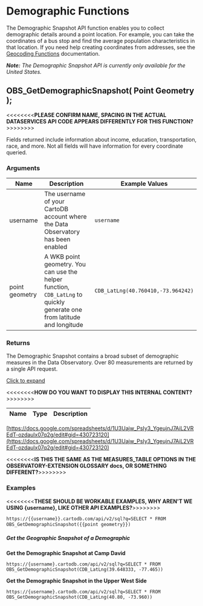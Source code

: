 # Demographic Functions

The Demographic Snapshot API function enables you to collect demographic details around a point location. For example, you can take the coordinates of a bus stop and find the average population characteristics in that location. If you need help creating coordinates from addresses, see the [Geocoding Functions](/cartodb-platform/dataservices-api/geocoding-functions/) documentation.

_**Note:** The Demographic Snapshot API is currently only available for the United States._

## OBS_GetDemographicSnapshot( Point Geometry );

<<<<<<<<**PLEASE CONFIRM NAME, SPACING IN THE ACTUAL DATASERVICES API CODE APPEARS DIFFERENTLY FOR THIS FUNCTION?**>>>>>>>>

Fields returned include information about income, education, transportation, race, and more. Not all fields will have information for every coordinate queried.

### Arguments

Name | Description | Example Values
--- | --- | ---
username | The username of your CartoDB account where the Data Observatory has been enabled  | `username`
point geometry | A WKB point geometry. You can use the helper function, `CDB_LatLng` to quickly generate one from latitude and longitude | `CDB_LatLng(40.760410,-73.964242)`

### Returns

The Demographic Snapshot contains a broad subset of demographic measures in the Data Observatory. Over 80 measurements are returned by a single API request. 

[Click to expand](https://gist.github.com/ohasselblad/c9e59a6e8da35728d0d81dfed131ed17)

<<<<<<<<**HOW DO YOU WANT TO DISPLAY THIS INTERNAL CONTENT?**>>>>>>>>

Name | Type | Description
--- | --- | ---

[https://docs.google.com/spreadsheets/d/1U3Uajw_PsIy3_YgeujnJ7AiL2VREdT-ozdaulx07q2g/edit#gid=430723120](https://docs.google.com/spreadsheets/d/1U3Uajw_PsIy3_YgeujnJ7AiL2VREdT-ozdaulx07q2g/edit#gid=430723120)

<<<<<<<<**IS THIS THE SAME AS THE MEASURES_TABLE OPTIONS IN THE OBSERVATORY-EXTENSION GLOSSARY docs, OR SOMETHING DIFFERENT?**>>>>>>>>

### Examples

<<<<<<<<**THESE SHOULD BE WORKABLE EXAMPLES, WHY AREN'T WE USING {username}, LIKE OTHER API EXAMPLES?**>>>>>>>>

```html
https://{{username}}.cartodb.com/api/v2/sql?q=SELECT * FROM
OBS_GetDemographicSnapshot({{point geometry}})
```

##### Get the Geographic Snapshot of a Demographic

__Get the Demographic Snapshot at Camp David__


```text
https://{username}.cartodb.com/api/v2/sql?q=SELECT * FROM
OBS_GetDemographicSnapshot(CDB_LatLng(39.648333, -77.465))
```

__Get the Demographic Snapshot in the Upper West Side__


```text
https://{username}.cartodb.com/api/v2/sql?q=SELECT * FROM
OBS_GetDemographicSnapshot(CDB_LatLng(40.80, -73.960))
```
